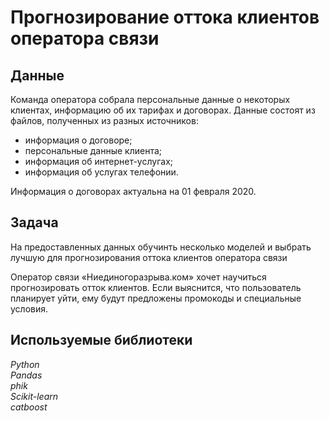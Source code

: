 # Прогнозирование оттока клиентов оператора связи


## Данные

Команда оператора собрала персональные данные о некоторых клиентах, информацию об их тарифах и договорах.
Данные состоят из файлов, полученных из разных источников:

- информация о договоре;
- персональные данные клиента;
- информация об интернет-услугах;
- информация об услугах телефонии.

Информация о договорах актуальна на 01 февраля 2020.

## Задача

На предоставленных данных обучинть несколько моделей и выбрать лучшую для прогнозирования оттока клиентов оператора связи

Оператор связи «Ниединогоразрыва.ком» хочет научиться прогнозировать отток клиентов. Если выяснится, что пользователь планирует уйти, ему будут предложены промокоды и специальные условия. 

## Используемые библиотеки
*Python <br> Pandas <br> phik <br> Scikit-learn <br> catboost*